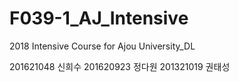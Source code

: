 # F039-1_AJ_Intensive
2018 Intensive Course for Ajou University_DL

201621048 신희수
201620923 정다원
201321019 권태성
